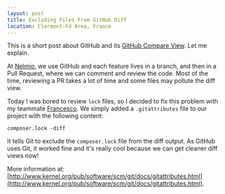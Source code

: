 ```yaml
---
layout: post
title: Excluding Files From GitHub Diff
location: Clermont-Fd Area, France
---
```


This is a short post about GitHub and its [GitHub Compare
View](https://github.com/blog/612-introducing-github-compare-view). Let me
explain.

At [Nelmio](http://nelm.io), we use GitHub and each feature lives in a branch,
and then in a Pull Request, where we can comment and review the code. Most of
the time, reviewing a PR takes a lot of time and some files may pollute the diff
view.

Today I was bored to review `lock` files, so I decided to fix this problem with my
teammate [Francesco](http://twitter.com/flevour). We simply added a
`.gitattributes` file to our project with the following content:

    composer.lock -diff

It tells Git to exclude the `composer.lock` file from the diff output. As GitHub
uses Git, it worked fine and it's really cool because we can get cleaner diff
views now!

More information at: [http://www.kernel.org/pub/software/scm/git/docs/gitattributes.html](http://www.kernel.org/pub/software/scm/git/docs/gitattributes.html).
